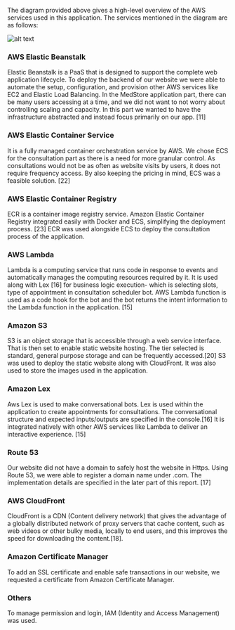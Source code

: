 The diagram provided above gives a high-level overview of the AWS services used in this
application. The services mentioned in the diagram are as follows:

 ![alt text](png) 

### AWS Elastic Beanstalk
Elastic Beanstalk is a PaaS that is designed to support the complete web application
lifecycle. To deploy the backend of our website we were able to automate the setup,
configuration, and provision other AWS services like EC2 and Elastic Load Balancing. In
the MedStore application part, there can be many users accessing at a time, and we did
not want to not worry about controlling scaling and capacity. In this part we wanted to
have the infrastructure abstracted and instead focus primarily on our app. [11]

### AWS Elastic Container Service
It is a fully managed container orchestration service by AWS. We chose ECS for the
consultation part as there is a need for more granular control. As consultations would not
be as often as website visits by users, it does not require frequency access. By also
keeping the pricing in mind, ECS was a feasible solution. [22]
### AWS Elastic Container Registry
ECR is a container image registry service. Amazon Elastic Container Registry integrated
easily with Docker and ECS, simplifying the deployment process. [23] ECR was used
alongside ECS to deploy the consultation process of the application.
### AWS Lambda
Lambda is a computing service that runs code in response to events and automatically
manages the computing resources required by it. It is used along with Lex [16] for
business logic execution- which is selecting slots, type of appointment in consultation
scheduler bot. AWS Lambda function is used as a code hook for the bot and the bot
returns the intent information to the Lambda function in the application. [15]
### Amazon S3
S3 is an object storage that is accessible through a web service interface. That is then
set to enable static website hosting. The tier selected is standard, general purpose
storage and can be frequently accessed.[20] S3 was used to deploy the static website
along with CloudFront. It was also used to store the images used in the application.

### Amazon Lex
Aws Lex is used to make conversational bots. Lex is used within the application to create
appointments for consultations. The conversational structure and expected inputs/outputs
are specified in the console.[16] It is integrated natively with other AWS services like
Lambda to deliver an interactive experience. [15]

### Route 53
Our website did not have a domain to safely host the website in Https. Using Route 53,
we were able to register a domain name under .com. The implementation details are
specified in the later part of this report. [17]
### AWS CloudFront
CloudFront is a CDN (Content delivery network) that gives the advantage of a globally
distributed network of proxy servers that cache content, such as web videos or other bulky
media, locally to end users, and this improves the speed for downloading the content.[18].
### Amazon Certificate Manager
To add an SSL certificate and enable safe transactions in our website, we requested a
certificate from Amazon Certificate Manager.
### Others
To manage permission and login, IAM (Identity and Access Management) was used.

